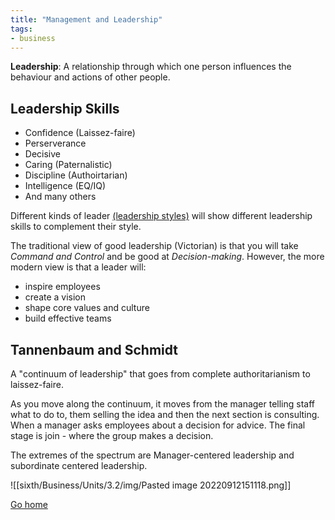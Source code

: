 ```yaml
---
title: "Management and Leadership"
tags:
- business
---
```


**Leadership**: A relationship through which one person influences the behaviour and actions of other people.

## Leadership Skills

- Confidence (Laissez-faire)
- Perserverance 
- Decisive
- Caring (Paternalistic)
- Discipline (Authoirtarian)
- Intelligence (EQ/IQ)
- And many others

Different kinds of leader [(leadership styles)](sixth/Business/Units/3.2/LeadershipStyles) will show different leadership skills to complement their style.

The traditional view of good leadership (Victorian) is that you will take *Command and Control* and be good at *Decision-making*. However, the more modern view is that a leader will:

- inspire employees
- create a vision
- shape core values and culture
- build effective teams


## Tannenbaum and Schmidt

A "continuum of leadership" that goes from complete authoritarianism to laissez-faire. 

As you move along the continuum, it moves from the manager telling staff what to do to, them selling the idea and then the next section is consulting. When a manager asks employees about a decision for advice. The final stage is join - where the group makes a decision.

The extremes of the spectrum are Manager-centered leadership and subordinate centered leadership.

![[sixth/Business/Units/3.2/img/Pasted image 20220912151118.png]]



[Go home](/)